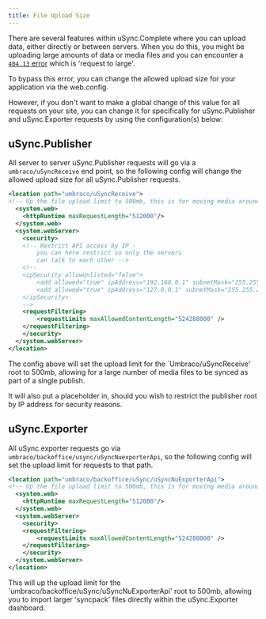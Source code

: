 ```yaml
---
title: File Upload Size
---
```


There are several features within uSync.Complete where you can upload data, either directly or between servers. When you do this, you might be uploading large amounts of data or media files and you can encounter a [`404.13` error](https://learn.microsoft.com/en-us/troubleshoot/developer/webapps/iis/health-diagnostic-performance/http-404-13-website) which is 'request to large'.

To bypass this error, you can change the allowed upload size for your application via the web.config.

However, if you don't want to make a global change of this value for all requests on your site, you can change it for specifically for uSync.Publisher and uSync.Exporter requests by using the configuration(s) below:

## uSync.Publisher

All server to server uSync.Publisher requests will go via a `umbraco/uSyncReceive` end point, so the following config will change the allowed upload size for all uSync.Publisher requests.

```xml title="web.config"
<location path="umbraco/uSyncReceive">
<!-- Up the file upload limit to 500mb, this is for moving media around -->
  <system.web>
    <httpRuntime maxRequestLength="512000"/>
  </system.web>
  <system.webServer>
    <security>
    <!-- Restrict API access by IP -
        you can here restrict so only the servers
        can talk to each other -->
    <!--
    <ipSecurity allowUnlisted="false">
        <add allowed="true" ipAddress="192.168.0.1" subnetMask="255.255.255.0" />
        <add allowed="true" ipAddress="127.0.0.1" subnetMask="255.255.255.0" />
    </ipSecurity>
    -->
    <requestFiltering>
        <requestLimits maxAllowedContentLength="524288000" />
    </requestFiltering>
    </security>
  </system.webServer>
</location>
```

The config above will set the upload limit for the `Umbraco/uSyncReceive' root to 500mb, allowing for a large number of media files to be synced as part of a single publish.

It will also put a placeholder in, should you wish to restrict the publisher root by IP address for security reasons. 

## uSync.Exporter

All uSync.exporter requests go via `umbraco/backoffice/usync/uSyncNuexporterApi`, so the following config will set the upload limit for requests to that path.

```xml title="web.config"
<location path="umbraco/backoffice/uSync/uSyncNuExporterApi">
<!-- Up the file upload limit to 500mb, this is for moving media around -->
  <system.web>
    <httpRuntime maxRequestLength="512000"/>
  </system.web>
  <system.webServer>
    <security>
    <requestFiltering>
        <requestLimits maxAllowedContentLength="524288000" />
    </requestFiltering>
    </security>
  </system.webServer>
</location>
```

This will up the upload limit for the `umbraco/backoffice/uSync/uSyncNuExporterApi' root to 500mb, allowing you to import larger 'syncpack' files directly within the uSync.Exporter dashboard.
